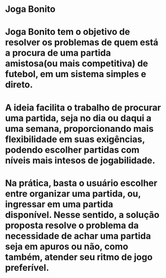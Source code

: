 # Joga Bonito
<h1>Joga Bonito tem o objetivo de resolver os problemas de quem está a procura de uma partida amistosa(ou mais competitiva) de futebol, em um sistema simples e direto. </h1>
<h1>A ideia facilita o trabalho de procurar uma partida, seja no dia ou daqui a uma semana, proporcionando mais flexibilidade em suas exigências, podendo escolher partidas com níveis mais intesos de jogabilidade.</h1>
<h1>Na prática, basta o usuário escolher entre organizar uma partida, ou, ingressar em uma partida disponível. Nesse sentido, a solução proposta resolve o problema da necessidade de achar uma partida seja em apuros ou não, como também, atender seu ritmo de jogo preferível.</h1>
